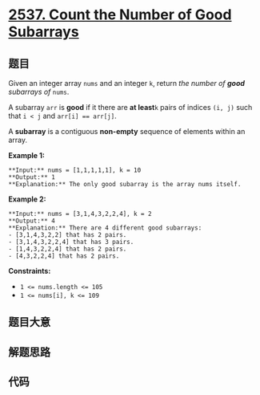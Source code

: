 # [2537. Count the Number of Good Subarrays](https://leetcode.com/problems/count-the-number-of-good-subarrays)

## 题目

Given an integer array `nums` and an integer `k`, return _the number of
**good** subarrays of_ `nums`.

A subarray `arr` is **good** if it there are **at least**`k` pairs of indices
`(i, j)` such that `i < j` and `arr[i] == arr[j]`.

A **subarray** is a contiguous **non-empty** sequence of elements within an
array.



**Example 1:**

    
    
    **Input:** nums = [1,1,1,1,1], k = 10
    **Output:** 1
    **Explanation:** The only good subarray is the array nums itself.
    

**Example 2:**

    
    
    **Input:** nums = [3,1,4,3,2,2,4], k = 2
    **Output:** 4
    **Explanation:** There are 4 different good subarrays:
    - [3,1,4,3,2,2] that has 2 pairs.
    - [3,1,4,3,2,2,4] that has 3 pairs.
    - [1,4,3,2,2,4] that has 2 pairs.
    - [4,3,2,2,4] that has 2 pairs.
    



**Constraints:**

  * `1 <= nums.length <= 105`
  * `1 <= nums[i], k <= 109`


## 题目大意

## 解题思路

## 代码

```javascript

```
